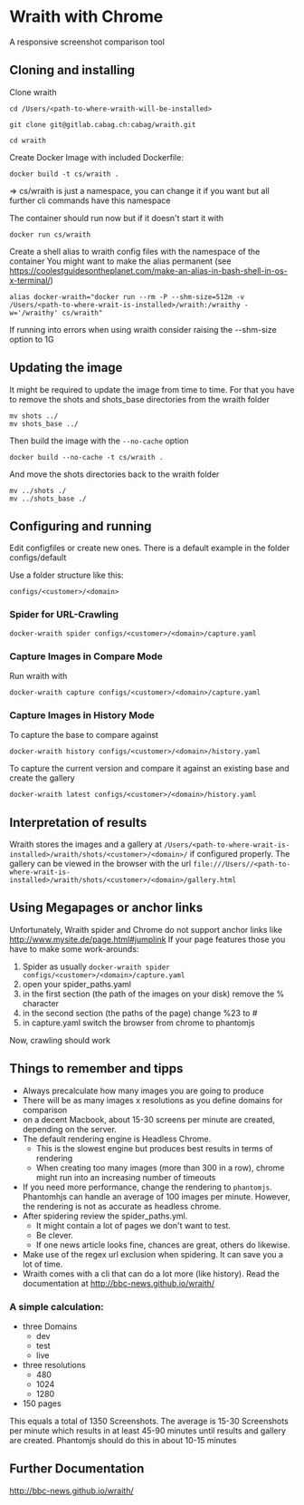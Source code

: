 # Wraith with Chrome
A responsive screenshot comparison tool

## Cloning and installing

Clone wraith

```
cd /Users/<path-to-where-wraith-will-be-installed>
```

```
git clone git@gitlab.cabag.ch:cabag/wraith.git
```

```
cd wraith
```

Create Docker Image with included Dockerfile:

```
docker build -t cs/wraith .
```

=> cs/wraith is just a namespace, you can change it if you want but all further cli commands have this namespace

The container should run now but if it doesn't start it with

```
docker run cs/wraith
```

Create a shell alias to wraith config files with the namespace of the container
You might want to make the alias permanent (see https://coolestguidesontheplanet.com/make-an-alias-in-bash-shell-in-os-x-terminal/)

```
alias docker-wraith="docker run --rm -P --shm-size=512m -v /Users/<path-to-where-wrait-is-installed>/wraith:/wraithy -w='/wraithy' cs/wraith"
```

If running into errors when using wraith consider raising the --shm-size option to 1G

## Updating the image

It might be required to update the image from time to time. For that you have to remove the shots and shots_base directories from the wraith folder
```
mv shots ../
mv shots_base ../
```

Then build the image with the `--no-cache` option

```
docker build --no-cache -t cs/wraith .
```

And move the shots directories back to the wraith folder

```
mv ../shots ./
mv ../shots_base ./
```

## Configuring and running

Edit configfiles or create new ones. There is a default example in the folder configs/default

Use a folder structure like this:

`configs/<customer>/<domain>`

### Spider for URL-Crawling

```
docker-wraith spider configs/<customer>/<domain>/capture.yaml
```

### Capture Images in Compare Mode

Run wraith with

```
docker-wraith capture configs/<customer>/<domain>/capture.yaml
```


### Capture Images in History Mode

To capture the base to compare against

```
docker-wraith history configs/<customer>/<domain>/history.yaml
```

To capture the current version and compare it against an existing base and create the gallery

```
docker-wraith latest configs/<customer>/<domain>/history.yaml
```


## Interpretation of results
Wraith stores the images and a gallery at 
`/Users/<path-to-where-wrait-is-installed>/wraith/shots/<customer>/<domain>/`
if configured properly.
The gallery can be viewed in the browser with the url 
`file:///Users//<path-to-where-wrait-is-installed>/wraith/shots/<customer>/<domain>/gallery.html`

## Using Megapages or anchor links
Unfortunately, Wraith spider and Chrome do not support anchor links like http://www.mysite.de/page.html#jumplink
If your page features those you have to make some work-arounds:

1. Spider as usually `docker-wraith spider configs/<customer>/<domain>/capture.yaml`
2. open your spider_paths.yaml
3. in the first section (the path of the images on your disk) remove the % character
4. in the second section (the paths of the page) change %23 to #
5. in capture.yaml switch the  browser from chrome to phantomjs

Now, crawling should work

## Things to remember and tipps
* Always precalculate how many images you are going to produce
* There will be as many images x resolutions as you define domains for comparison
* on a decent Macbook, about 15-30 screens per minute are created, depending on the server.
* The default rendering engine is Headless Chrome. 
  * This is the slowest engine but produces best results in terms of rendering
  * When creating too many images (more than 300 in a row), chrome might run into an increasing number of timeouts
* If you need more performance, change the rendering to `phantomjs`. Phantomhjs can handle an average of 100 images per minute. However, the rendering is not as accurate as headless chrome.
* After spidering review the spider_paths.yml. 
  * It might contain a lot of pages we don't want to test.
  * Be clever.
  * If one news article looks fine, chances are great, others do likewise.
* Make use of the regex url exclusion when spidering. It can save you a lot of time.
* Wraith comes with a cli that can do a lot more (like history). Read the documentation at http://bbc-news.github.io/wraith/

### A simple calculation:
* three Domains
  * dev
  * test
  * live
* three resolutions
  * 480
  * 1024
  * 1280
* 150 pages

This equals a total of 1350 Screenshots. The average is 15-30 Screenshots per minute which results in at least 45-90 minutes until results and gallery are created.
Phantomjs should do this in about 10-15 minutes

## Further Documentation
http://bbc-news.github.io/wraith/
